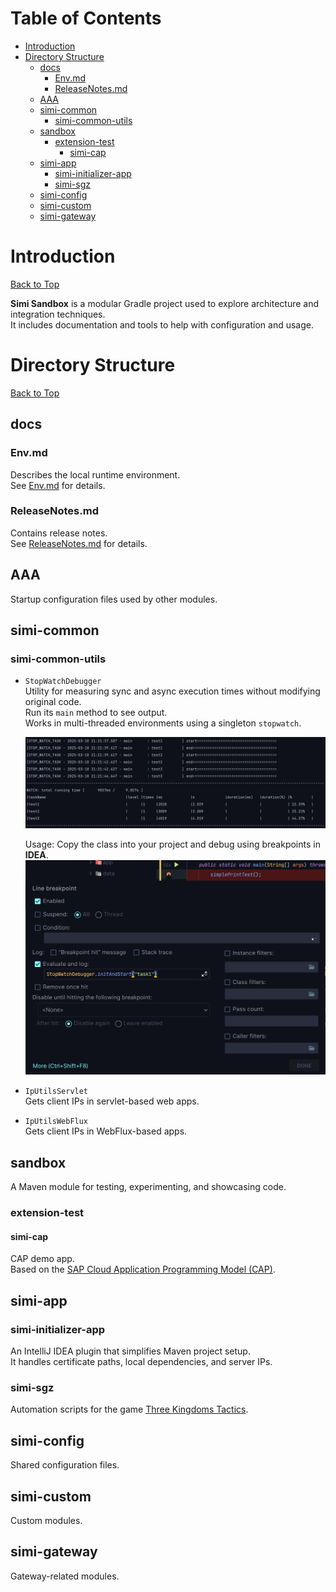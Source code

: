 # Table of Contents
- [Introduction](#introduction)
- [Directory Structure](#directory-structure)
  - [docs](#docs)
    - [Env.md](#envmd)
    - [ReleaseNotes.md](#releasenotesmd)
  - [AAA](#aaa)
  - [simi-common](#simi-common)
    - [simi-common-utils](#simi-common-utils)
  - [sandbox](#sandbox)
    - [extension-test](#extension-test)
      - [simi-cap](#simi-cap)
  - [simi-app](#simi-app)
    - [simi-initializer-app](#simi-initializer-app)
    - [simi-sgz](#simi-sgz)
  - [simi-config](#simi-config)
  - [simi-custom](#simi-custom)
  - [simi-gateway](#simi-gateway)

# Introduction
[Back to Top](#table-of-contents)

**Simi Sandbox** is a modular Gradle project used to explore architecture and integration techniques.  
It includes documentation and tools to help with configuration and usage.

# Directory Structure
[Back to Top](#table-of-contents)

## docs

### Env.md
Describes the local runtime environment.  
See [Env.md](docs/Env.md) for details.

### ReleaseNotes.md
Contains release notes.  
See [ReleaseNotes.md](docs/ReleaseNotes.md) for details.

## AAA
Startup configuration files used by other modules.

## simi-common

### simi-common-utils

- `StopWatchDebugger`  
  Utility for measuring sync and async execution times without modifying original code.  
  Run its `main` method to see output.  
  Works in multi-threaded environments using a singleton `stopwatch`.

  ![](docs/assets/main/swt1.png)

  Usage: Copy the class into your project and debug using breakpoints in **IDEA**.  
  ![](docs/assets/main/swt2.png)

- `IpUtilsServlet`  
  Gets client IPs in servlet-based web apps.

- `IpUtilsWebFlux`  
  Gets client IPs in WebFlux-based apps.

## sandbox
A Maven module for testing, experimenting, and showcasing code.

### extension-test

#### simi-cap
CAP demo app.  
Based on the [SAP Cloud Application Programming Model (CAP)](https://cap.cloud.sap/docs/java/getting-started).

## simi-app

### simi-initializer-app
An IntelliJ IDEA plugin that simplifies Maven project setup.  
It handles certificate paths, local dependencies, and server IPs.

### simi-sgz
Automation scripts for the game [Three Kingdoms Tactics](https://sangokushi.qookkagames.jp).

## simi-config
Shared configuration files.

## simi-custom
Custom modules.

## simi-gateway
Gateway-related modules.
